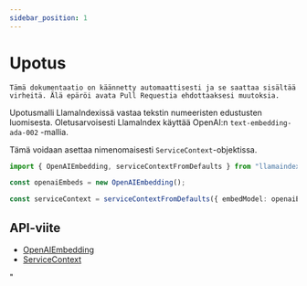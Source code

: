 ```yaml
---
sidebar_position: 1
---
```


# Upotus

`Tämä dokumentaatio on käännetty automaattisesti ja se saattaa sisältää virheitä. Älä epäröi avata Pull Requestia ehdottaaksesi muutoksia.`

Upotusmalli LlamaIndexissä vastaa tekstin numeeristen edustusten luomisesta. Oletusarvoisesti LlamaIndex käyttää OpenAI:n `text-embedding-ada-002` -mallia.

Tämä voidaan asettaa nimenomaisesti `ServiceContext`-objektissa.

```typescript
import { OpenAIEmbedding, serviceContextFromDefaults } from "llamaindex";

const openaiEmbeds = new OpenAIEmbedding();

const serviceContext = serviceContextFromDefaults({ embedModel: openaiEmbeds });
```

## API-viite

- [OpenAIEmbedding](../../api/classes/OpenAIEmbedding.md)
- [ServiceContext](../../api/interfaces/ServiceContext.md)

"
